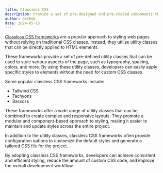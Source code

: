 ```yaml
---
title: Classless CSS
description: Provide a set of pre-designed and pre-styled components that can be easily added to a web page without the need to write custom CSS classes.
author: GitHub
date: 2024-05-15
---
```

[Classless CSS frameworks](https://github.com/topics/classless-css?l=html) are a popular approach to styling web pages without relying on traditional CSS classes. Instead, they utilize utility classes that can be directly applied to HTML elements.

These frameworks provide a set of pre-defined utility classes that can be used to style various aspects of the page, such as typography, spacing, colors, and more. By using these utility classes, developers can easily apply specific styles to elements without the need for custom CSS classes.

Some popular classless CSS frameworks include:

- Tailwind CSS
- Tachyons
- Basscss

These frameworks offer a wide range of utility classes that can be combined to create complex and responsive layouts. They promote a modular and component-based approach to styling, making it easier to maintain and update styles across the entire project.

In addition to the utility classes, classless CSS frameworks often provide configuration options to customize the default styles and generate a tailored CSS file for the project.

By adopting classless CSS frameworks, developers can achieve consistent and efficient styling, reduce the amount of custom CSS code, and improve the overall development workflow.
